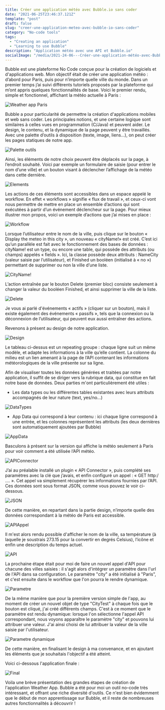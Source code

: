 ```yaml
---
title: Créer une application météo avec Bubble.io sans coder
date: "2021-06-25T23:46:37.121Z"
template: "post"
draft: false
slug: "creer-une-application-meteo-avec-bubble-io-sans-coder"
category: "No-code tools"
tags:
  - "Creating an application"
  - "Learning to use Bubble"
description: "Application météo avec une API et Bubble.io"
socialImage: "/media/2021-24-06---Créer-une-application-météo-avec-Bubble-io-sans-coder/FinalApp.png"
---
```


Bubble est une plateforme No Code conçue pour la création de logiciels et d'applications web. Mon objectif était de créer une application météo : d’abord pour Paris, puis pour n’importe quelle ville du monde. Dans un premier temps j’ai suivi différents tutoriels proposés par la plateforme qui m’ont appris quelques fonctionnalités de base. Voici le premier rendu, simple et fonctionnel, affichant la météo actuelle à Paris :

![Weather app Paris](/media/2021-24-06---Créer-une-application-météo-avec-Bubble-io-sans-coder/weatherAppParis.PNG)
 
Bubble a pour particularité de permettre la création d'applications mobiles et web sans coder. Les principales notions, et une certaine logique sont similaires à celles vues en programmation (C/Java) et peuvent aider. Le design, le contenu, et la dynamique de la page peuvent y être travaillés. Avec une palette d’outils à disposition (texte, image, liens…), on peut créer les pages statiques de notre app. 

![Palette outils](/media/2021-24-06---Créer-une-application-météo-avec-Bubble-io-sans-coder/paletteOutils.PNG)

Ainsi, les éléments de notre choix peuvent être déplacés sur la page, à l’endroit souhaité. Voici par exemple un formulaire de saisie (pour entrer le nom d’une ville) et un bouton visant à déclencher l’affichage de la météo dans cette dernière.

![Elements](/media/2021-24-06---Créer-une-application-météo-avec-Bubble-io-sans-coder/elements.PNG)
 
Les actions de ces éléments sont accessibles dans un espace appelé le workflow. En effet « workflows » signifie « flux de travail », et ceux-ci vont nous permettre de mettre en place un ensemble d’actions qui sont exécutées à partir d’un événement déclencheur sur la page. Pour mieux illustrer mon propos, voici un exemple d’actions que j’ai mises en place :

![Workflow](/media/2021-24-06---Créer-une-application-météo-avec-Bubble-io-sans-coder/workflowStructure.PNG)
 
Lorsque l’utilisateur entre le nom de la ville, puis clique sur le bouton « Display the meteo in this city », un nouveau « cityName!» est créé. C’est ici qu’un parallèle est fait avec le fonctionnement des bases de données : cityName! est un type, ou encore une table, qui possède des attributs (ou champs) appelés « fields ». Ici, la classe possède deux attributs : NameCity (valeur saisie par l’utilisateur), et Finished un booléen (initialisé à « no ») permettant de supprimer ou non la ville d’une liste.

![CityName!](/media/2021-24-06---Créer-une-application-météo-avec-Bubble-io-sans-coder/classeCityName.PNG)

L’action entraînée par le bouton Delete (premier bloc) consiste seulement à changer la valeur du booléen Finished, et ainsi supprimer la ville de la liste.

![Delete](/media/2021-24-06---Créer-une-application-météo-avec-Bubble-io-sans-coder/boutonDelete.PNG)

Je vous ai parlé d'événements « actifs » (cliquer sur un bouton), mais il existe également des événements « passifs », tels que la connexion ou la déconnexion de l’utilisateur, qui peuvent eux aussi entraîner des actions.
 
Revenons à présent au design de notre application.

![Design](/media/2021-24-06---Créer-une-application-météo-avec-Bubble-io-sans-coder/designApp.PNG)
 
Le tableau ci-dessus est un repeating groupe : chaque ligne suit un même modèle, et adapte les informations à la ville qu’elle contient. La colonne du milieu est un lien amenant à la page de l’API contenant les informations météorologiques de la ville présente sur sa ligne.

Afin de visualiser toutes les données générées et traitées par notre application, il suffit de se diriger vers la rubrique data, qui constitue en fait notre base de données. Deux parties m'ont particulièrement été utiles :

- Les data types ou les différentes tables existantes avec leurs attributs accompagnés de leur nature (text, yes/no...)

![DataTypes](/media/2021-24-06---Créer-une-application-météo-avec-Bubble-io-sans-coder/DataTypes.PNG)

- App Data qui correspond à leur contenu : ici chaque ligne correspond à une entrée, et les colonnes représentent les attributs (les deux dernières sont automatiquement ajoutées par Bubble)

![AppData](/media/2021-24-06---Créer-une-application-météo-avec-Bubble-io-sans-coder/AppData.PNG)

Basculons à présent sur la version qui affiche la météo seulement à Paris pour voir comment a été utilisée l’API météo. 

![APIConnector](/media/2021-24-06---Créer-une-application-météo-avec-Bubble-io-sans-coder/APIConnector.PNG)
 
J’ai au préalable installé un plugin « API Connector », puis complété ses paramètres avec la clé que j’avais, et enfin configuré un appel : « GET http:/ …. ». Cet appel va simplement récupérer les informations fournies par l’API. Ces données sont sous format JSON, comme vous pouvez le voir ci-dessous.

![JSON](/media/2021-24-06---Créer-une-application-météo-avec-Bubble-io-sans-coder/JSONParis.PNG)
 
De cette manière, en repartant dans la partie design, n’importe quelle des données correspondant à la météo de Paris est accessible.

![APIAppel](/media/2021-24-06---Créer-une-application-météo-avec-Bubble-io-sans-coder/APIAppel.PNG)

Il m'est alors rendu possible d'afficher le nom de la ville, sa température (à laquelle je soustrais 273.15 pour la convertir en degrés Celsius), l’icône et enfin une description du temps actuel.

![API](/media/2021-24-06---Créer-une-application-météo-avec-Bubble-io-sans-coder/composantsAPI.PNG)

La prochaine étape était pour moi de faire un nouvel appel d'API pour chacune des villes saisies : il s'agit alors d'intégrer un paramètre dans l'url de l'API dans sa configuration. Le paramètre "city" a été initialisé à "Paris", et c'est ensuite dans le workflow que l'on pourra le rendre dynamique.

![Parametre](/media/2021-24-06---Créer-une-application-météo-avec-Bubble-io-sans-coder/APIParameter.png)

De la même manière que pour la première version simple de l'app, au moment de créer un nouvel objet de type "CityTest" à chaque fois que le bouton est cliqué, j'ai créé différents champs. C'est à ce moment que le paramètre est rendu dynamique: lorsque l'on sélectionne l'appel API correspondant, nous voyons apparaître le paramètre "city" et pouvons lui attribuer une valeur. J'ai ainsi choisi de lui attribuer la valeur de la ville saisie par l'utilisateur. 

![Parametre dynamique](/media/2021-24-06---Créer-une-application-météo-avec-Bubble-io-sans-coder/DynamicParameter.png)

De cette manière, en finalisant le design à ma convenance, et en ajoutant les éléments que je souhaitais l'objectif a été atteint.

Voici ci-dessous l'application finale :

![Final](/media/2021-24-06---Créer-une-application-météo-avec-Bubble-io-sans-coder/FinalApp.png)

Voila une brève présentation des grandes étapes de création de l'application Weather App. Bubble a été pour moi un outil no-code très intéressant, et offrant une riche diversité d'outils. Ce n'est bien évidemment que le début de mon apprentissage sur Bubble, et il reste de nombreuses autres fonctionnalités à découvrir !
